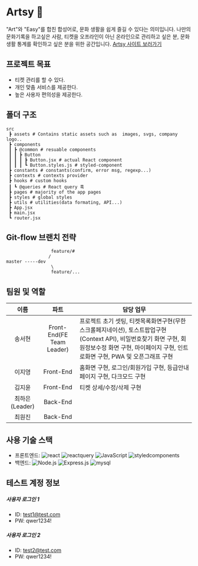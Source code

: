 # Artsy 🎨

"Art"와 "Easy"를 합친 합성어로, 문화 생활을 쉽게 즐길 수 있다는 의미입니다.
나만의 문화기록을 하고싶은 사람, 티켓을 오프라인이 아닌 온라인으로 관리하고 싶은 분, 문화생활 통계를 확인하고 싶은 분을 위한 공간입니다.
[Artsy 사이트 보러가기](https://elice-artsy.kro.kr/)

## 프로젝트 목표
- 티켓 관리를 할 수 있다.
- 개인 맞춤 서비스를 제공한다.
- 높은 사용자 편의성을 제공한다. 

## 폴더 구조
```
src
 ┣ assets # Contains static assets such as  images, svgs, company logo..
 ┣ components
 ┃ ┣ @common # resuable components
 ┃ ┃ ┣ Button
 ┃ ┃ ┃ ┣ Button.jsx # actual React component
 ┃ ┃ ┃ ┗ Button.styles.js # styled-component
 ┣ constants # constants(confirm, error msg, regexp...)
 ┣ contexts # contexts provider
 ┣ hooks # custom hooks
 ┃ ┗ @queries # React query 훅 
 ┣ pages # majority of the app pages
 ┣ styles # global styles
 ┣ utils # utilities(data formating, API...)
 ┣ App.jsx
 ┣ main.jsx 
 ┗ router.jsx
```

##  Git-flow 브랜치 전략
```
                 feature/#
                /
master -----dev
                 \
                 feature/...
```

## 팀원 및 역할
|  이름  |   파트   | 담당 업무                                                                                                                                                            |
| :----: | :-------: | -------------------------------------------------------------------------------------------------------------------------------------------------------------------- |
| 송서현 | Front-End(FE Team Leader)| 프로젝트 초기 셋팅, 티켓목록화면구현(무한스크롤페지네이션), 토스트팝업구현(Context API), 비밀번호찾기 화면 구현, 회원정보수정 화면 구현, 마이페이지 구현, 인트로화면 구현, PWA 및 오픈그래프 구현 |
| 이지영 | Front-End | 홈화면 구현, 로그인/회원가입 구현, 등급안내페이지 구현, 다크모드 구현 |
| 김지윤 | Front-End | 티켓 상세/수정/삭제 구현 |
| 최하은(Leader) | Back-End |  |
| 최원진 | Back-End | |

## 사용 기술 스택
- 프론트엔드: <img alt="react" src ="https://img.shields.io/badge/react-61DAFB.svg?&style=for-the-badge&logo=react&logoColor=white"/> <img alt="reactquery" src ="https://img.shields.io/badge/reactquery-FF4154.svg?&style=for-the-badge&logo=reactquery&logoColor=white"/> <img alt="JavaScript" src ="https://img.shields.io/badge/JavaScriipt-F7DF1E.svg?&style=for-the-badge&logo=JavaScript&logoColor=white"/> <img alt="styledcomponents" src ="https://img.shields.io/badge/styledcomponents-DB7093.svg?&style=for-the-badge&logo=styledcomponents&logoColor=white"/> 
- 백엔드: <img alt="Node.js" src ="https://img.shields.io/badge/Node.js-3776AB.svg?&style=for-the-badge&logo=Node.js&logoColor=white"/> <img alt="Express.js" src ="https://img.shields.io/badge/express-000000.svg?&style=for-the-badge&logo=express&logoColor=black"/> <img alt="mysql" src ="https://img.shields.io/badge/mysql-4479A1.svg?&style=for-the-badge&logo=mysql&logoColor=white"/> 



## 테스트 계정 정보
##### 사용자 로그인 1
- ID: test1@test.com
- PW: qwer1234!

##### 사용자 로그인 2
- ID: test2@test.com
- PW: qwer1234!
